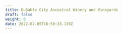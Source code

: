 ```yaml
---
title: DuSable City Ancestral Winery and Vineyards
draft: false
weight: 0
date: 2022-02-05T16:59:33.139Z
---
```

